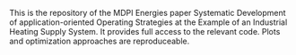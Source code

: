 This is the repository of the MDPI Energies paper Systematic Development of application-oriented Operating Strategies at the Example of an Industrial Heating Supply System. It provides full access to the relevant code. Plots and optimization approaches are reproduceable.
